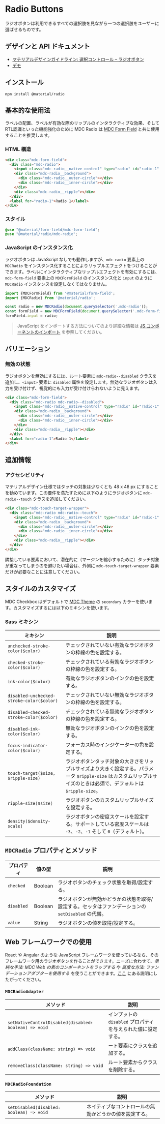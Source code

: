 <!--docs:
title: "Radio Buttons"
layout: detail
section: components
iconId: radio_button
path: /catalog/input-controls/radio-buttons/
-->

# Radio Buttons

<!--<div class="article__asset">
  <a class="article__asset-link"
     href="https://material-components.github.io/material-components-web-catalog/#/component/radio">
    <img src="{{ site.rootpath }}/images/mdc_web_screenshots/radios.png" width="60" alt="Radio buttons screenshot">
  </a>
</div>-->

ラジオボタンは利用できるすべての選択肢を見ながら一つの選択肢をユーザーに選ばせるものです。

## デザインと API ドキュメント

<ul class="icon-list">
  <li class="icon-list-item icon-list-item--spec">
    <a href="https://material.io/go/design-radio-buttons">マテリアルデザインガイドライン: 選択コントロール – ラジオボタン</a>
  </li>
  <li class="icon-list-item icon-list-item--link">
    <a href="https://material-components.github.io/material-components-web-catalog/#/component/radio">デモ</a>
  </li>
</ul>

## インストール

```
npm install @material/radio
```

## 基本的な使用法

ラベルの配置、ラベルが有効な際のリップルのインタラクティブな効果、そしてRTL認識といった機能強化のために MDC Radio は [MDC Form Field](../mdc-form-field) と共に使用することを推奨します。

### HTML 構造

```html
<div class="mdc-form-field">
  <div class="mdc-radio">
    <input class="mdc-radio__native-control" type="radio" id="radio-1" name="radios" checked>
    <div class="mdc-radio__background">
      <div class="mdc-radio__outer-circle"></div>
      <div class="mdc-radio__inner-circle"></div>
    </div>
    <div class="mdc-radio__ripple"></div>
  </div>
  <label for="radio-1">Radio 1</label>
</div>
```

### スタイル

```scss
@use "@material/form-field/mdc-form-field";
@use "@material/radio/mdc-radio";
```

### JavaScript のインスタンス化

ラジオボタンは JavaScript なしでも動作しますが、`mdc-radio` 要素上の `MDCRadio` をインスタンス化することによりリップルエフェクトをつけることができます。ラベルにインタラクティブなリップルエフェクトを有効にするには、`mdc-form-field` 要素上の `MDCFormField` のインスタンス化と `input` のように  `MDCRadio` インスタンスを設定しなくてはなりません。

```js
import {MDCFormField} from '@material/form-field';
import {MDCRadio} from '@material/radio';

const radio = new MDCRadio(document.querySelector('.mdc-radio'));
const formField = new MDCFormField(document.querySelector('.mdc-form-field'));
formField.input = radio;
```

> JavaScript をインポートする方法についてのより詳細な情報は [JS コンポーネントのインポート](../../docs/importing-js.md) を参照してください。

## バリエーション

### 無効の状態 

ラジオボタンを無効にするには、ルート要素に `mdc-radio--disabled` クラスを追加し、`<input>` 要素に `disabled` 属性を設定します。無効なラジオボタンは入力を受け付けず、視覚的にも入力が受け付けられないように見えます。

```html
<div class="mdc-form-field">
  <div class="mdc-radio mdc-radio--disabled">
    <input class="mdc-radio__native-control" type="radio" id="radio-1" name="radios" disabled>
    <div class="mdc-radio__background">
      <div class="mdc-radio__outer-circle"></div>
      <div class="mdc-radio__inner-circle"></div>
    </div>
    <div class="mdc-radio__ripple"></div>
  </div>
  <label for="radio-1">Radio 1</label>
</div>
```

## 追加情報

### アクセシビリティ

マテリアルデザイン仕様ではタッチの対象は少なくとも  48 x 48 px にすることを勧めています。この要件を満たすために以下のようにラジオボタンに `mdc-radio--touch` クラスを追加してください。

```html
<div class="mdc-touch-target-wrapper">
  <div class="mdc-radio mdc-radio--touch">
    <input class="mdc-radio__native-control" type="radio" id="radio-1" name="radios" checked>
    <div class="mdc-radio__background">
      <div class="mdc-radio__outer-circle"></div>
      <div class="mdc-radio__inner-circle"></div>
    </div>
    <div class="mdc-radio__ripple"></div>
  </div>
</div>
```

隣接している要素において、潜在的に（マージンを縮小するために）タッチ対象が重なってしまうのを避けたい場合は、外側に `mdc-touch-target-wrapper` 要素だけが必要なことに注意してください。

## スタイルのカスタマイズ

MDC Checkbox はデフォルトで [MDC Theme](../mdc-theme) の `secondary` カラーを使います。カスタマイズするには以下のミキシンを使います。

### Sass ミキシン

ミキシン | 説明
--- | ---
`unchecked-stroke-color($color)` | チェックされていない有効なラジオボタンの枠線の色を設定する。
`checked-stroke-color($color)` | チェックされている有効なラジオボタンの枠線の色を設定する。
`ink-color($color)` | 有効なラジオボタンのインクの色を設定する。
`disabled-unchecked-stroke-color($color)` | チェックされていない無効なラジオボタンの枠線の色を設定する。
`disabled-checked-stroke-color($color)` | チェックされている無効なラジオボタンの枠線の色を設定する。
`disabled-ink-color($color)` | 無効なラジオボタンのインクの色を設定する。
`focus-indicator-color($color)` | フォーカス時のインジケーターの色を設定する。
`touch-target($size, $ripple-size)` | ラジオボタンタッチ対象の大きさをリップルサイズより大きく設定する。パラメータ `$ripple-size` はカスタムリップルサイズのときは必須で、デフォルトは `$ripple-size`。
`ripple-size($size)` | ラジオボタンのカスタムリップルサイズを設定する。
`density($density-scale)` | ラジオボタンの密度スケールを設定する。サポートしている密度スケールは `-3`、`-2`、`-1` そして `0`（デフォルト）。

## `MDCRadio` プロパティとメソッド

プロパティ | 値の型 | 説明
--- | --- | ---
`checked` | Boolean | ラジオボタンのチェック状態を取得/設定する。
`disabled` | Boolean | ラジオボタンが無効かどうかの状態を取得/設定する。セッタはファンデーションの `setDisabled` の代替。
`value` | String | ラジオボタンの値を取得/設定する。

## Web フレームワークでの使用

React や Angular のような JavaScript フレームワークを使っているなら、そのフレームワーク用のラジオボタンを作ることができます。ニーズに合わせて、<em>単純な手法: MDC Web の素のコンポーネントをラップする</em> や <em>高度な方法: ファンデーションアダプターを使用する</em> を使うことができます。[ここ](../../docs/integrating-into-frameworks.md) にある説明にしたがってください。

### `MDCRadioAdapter`

メソッド | 説明
--- | ---
`setNativeControlDisabled(disabled: boolean) => void` | インプットの `disabled` プロパティを与えられた値に設定する。
`addClass(className: string) => void` | ート要素にクラスを追加する。
`removeClass(className: string) => void` | ルート要素からクラスを削除する。

### `MDCRadioFoundation`

メソッド | 説明
--- | ---
`setDisabled(disabled: boolean) => void` | ネイティブなコントロールの無効かどうかの値を設定する。
